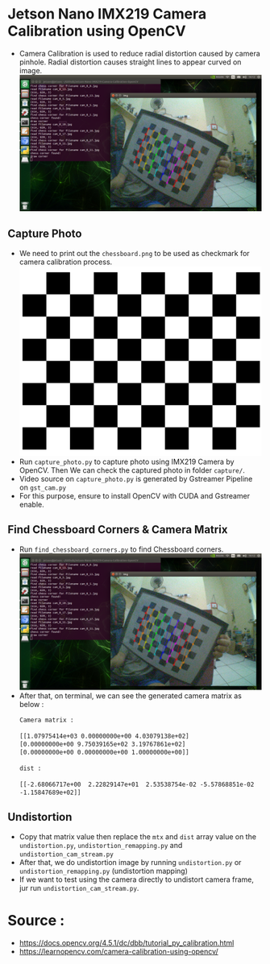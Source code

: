 # Jetson Nano IMX219 Camera Calibration using OpenCV
- Camera Calibration is used to reduce radial distortion caused by camera pinhole. Radial distortion causes straight lines to appear curved on image.
![](capture.png)
## Capture Photo
- We need to print out the `chessboard.png` to be used as checkmark for camera calibration process.
![](chessboard.png)
- Run `capture_photo.py` to capture photo using IMX219 Camera by OpenCV. Then We can check the captured photo in folder `capture/`.
- Video source on `capture_photo.py` is generated by Gstreamer Pipeline on `gst_cam.py`
- For this purpose, ensure to install OpenCV with CUDA and Gstreamer enable.
## Find Chessboard Corners & Camera Matrix
- Run `find_chessboard_corners.py` to find Chessboard corners.
![](capture.png)
- After that, on terminal, we can see the generated camera matrix as below :
    ```
    Camera matrix : 

    [[1.07975414e+03 0.00000000e+00 4.03079138e+02]
    [0.00000000e+00 9.75039165e+02 3.19767861e+02]
    [0.00000000e+00 0.00000000e+00 1.00000000e+00]]

    dist : 

    [[-2.68066717e+00  2.22829147e+01  2.53538754e-02 -5.57868851e-02
    -1.15847689e+02]]
    ```
## Undistortion
- Copy that matrix value then replace the `mtx` and `dist` array value on the `undistortion.py`, `undistortion_remapping.py` and `undistortion_cam_stream.py`
- After that, we do undistortion image by running `undistortion.py` or `undistortion_remapping.py` (undistortion mapping)
- If we want to test using the camera directly to undistort camera frame, jur run `undistortion_cam_stream.py`.
# Source :
- https://docs.opencv.org/4.5.1/dc/dbb/tutorial_py_calibration.html
- https://learnopencv.com/camera-calibration-using-opencv/